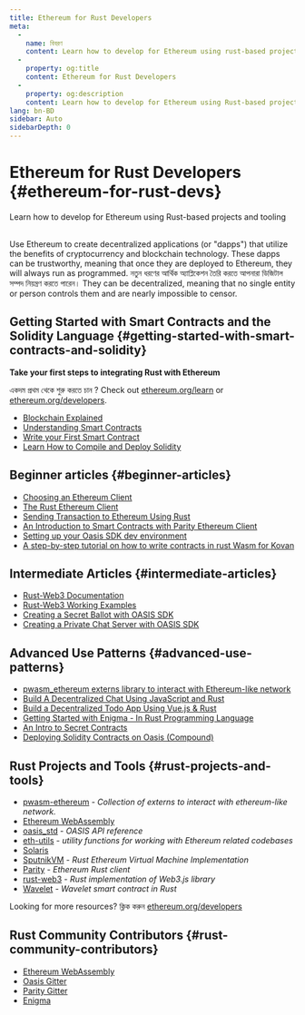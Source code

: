 ```yaml
---
title: Ethereum for Rust Developers
meta:
  - 
    name: বিবরণ
    content: Learn how to develop for Ethereum using rust-based projects and tooling
  - 
    property: og:title
    content: Ethereum for Rust Developers
  - 
    property: og:description
    content: Learn how to develop for Ethereum using Rust-based projects and tooling
lang: bn-BD
sidebar: Auto
sidebarDepth: 0
---
```


# Ethereum for Rust Developers {#ethereum-for-rust-devs}

<div class="featured">Learn how to develop for Ethereum using Rust-based projects and tooling</div><br>

Use Ethereum to create decentralized applications (or "dapps") that utilize the benefits of cryptocurrency and blockchain technology. These dapps can be trustworthy, meaning that once they are deployed to Ethereum, they will always run as programmed. নতুন ধরণের আর্থিক অ্যাপ্লিকেশন তৈরি করতে আপনারা  ডিজিটাল সম্পদ নিয়ন্ত্রণ করতে পারেন। They can be decentralized, meaning that no single entity or person controls them and are nearly impossible to censor.

## Getting Started with Smart Contracts and the Solidity Language {#getting-started-with-smart-contracts-and-solidity}

**Take your first steps to integrating Rust with Ethereum**

একদম প্রথম থেকে শুরু করতে চান ? Check out [ethereum.org/learn](/learn/) or [ethereum.org/developers](/developers/).

- [Blockchain Explained](https://kauri.io/article/d55684513211466da7f8cc03987607d5/blockchain-explained)
- [Understanding Smart Contracts](https://kauri.io/article/e4f66c6079e74a4a9b532148d3158188/ethereum-101-part-5-the-smart-contract)
- [Write your First Smart Contract](https://kauri.io/article/124b7db1d0cf4f47b414f8b13c9d66e2/remix-ide-your-first-smart-contract)
- [Learn How to Compile and Deploy Solidity](https://kauri.io/article/973c5f54c4434bb1b0160cff8c695369/understanding-smart-contract-compilation-and-deployment)

## Beginner articles {#beginner-articles}

- [Choosing an Ethereum Client](https://www.trufflesuite.com/docs/truffle/reference/choosing-an-ethereum-client)
- [The Rust Ethereum Client](https://wiki.parity.io/Setup)
- [Sending Transaction to Ethereum Using Rust](https://kauri.io/article/97c85229c66445759bb0ce642224d364/sending-ethereum-transactions-with-rust)
- [An Introduction to Smart Contracts with Parity Ethereum Client](https://wiki.parity.io/Smart-Contracts)
- [Setting up your Oasis SDK dev environment](https://docs.oasis.dev/quickstart.html#set-up-the-oasis-sdk)
- [A step-by-step tutorial on how to write contracts in rust Wasm for Kovan](https://github.com/paritytech/pwasm-tutorial)

## Intermediate Articles {#intermediate-articles}

- [Rust-Web3 Documentation](https://tomusdrw.github.io/rust-web3/web3/index.html)
- [Rust-Web3 Working Examples](https://github.com/tomusdrw/rust-web3/blob/master/examples)
- [Creating a Secret Ballot with OASIS SDK](https://docs.oasis.dev/tutorials/ballot.html#prerequisites)
- [Creating a Private Chat Server with OASIS SDK](https://docs.oasis.dev/tutorials/messaging.html#prerequisites)

## Advanced Use Patterns {#advanced-use-patterns}

- [pwasm_ethereum externs library to interact with Ethereum-like network](https://paritytech.github.io/pwasm-ethereum/pwasm_ethereum/)
- [Build A Decentralized Chat Using JavaScript and Rust](https://medium.com/perlin-network/build-a-decentralized-chat-using-javascript-rust-webassembly-c775f8484b52)
- [Build a Decentralized Todo App Using Vue.js & Rust ](https://medium.com/@jjmace01/build-a-decentralized-todo-app-using-vue-js-rust-webassembly-5381a1895beb)
- [Getting Started with Enigma - In Rust Programming Language](https://blog.enigma.co/getting-started-with-discovery-the-rust-programming-language-4d1e0b06de15)
- [An Intro to Secret Contracts](https://blog.enigma.co/getting-started-with-enigma-an-intro-to-secret-contracts-cdba4fe501c2)
- [Deploying Solidity Contracts on Oasis (Compound)](https://docs.oasis.dev/tutorials/deploy-solidity.html#deploy-using-truffle)

## Rust Projects and Tools {#rust-projects-and-tools}

- [pwasm-ethereum](https://github.com/paritytech/pwasm-ethereum) - _Collection of externs to interact with ethereum-like network._
- [Ethereum WebAssembly](https://ewasm.readthedocs.io/en/mkdocs/)
- [oasis_std](https://docs.rs/oasis-std/0.2.7/oasis_std/) - _OASIS API reference_
- [eth-utils](https://github.com/ethereum/eth-utils/) - _utility functions for working with Ethereum related codebases_
- [Solaris](https://github.com/paritytech/sol-rs)
- [SputnikVM](https://github.com/sorpaas/rust-evm) - _Rust Ethereum Virtual Machine Implementation_
- [Parity](https://github.com/paritytech/parity-ethereum) - _Ethereum Rust client_
- [rust-web3](https://github.com/tomusdrw/rust-web3) - _Rust implementation of Web3.js library_
- [Wavelet](https://wavelet.perlin.net/docs/smart-contracts) - _Wavelet smart contract in Rust_

Looking for more resources? ক্লিক করুন [ethereum.org/developers](/developers/)

## Rust Community Contributors {#rust-community-contributors}

- [Ethereum WebAssembly](https://gitter.im/ewasm/Lobby)
- [Oasis Gitter](https://gitter.im/Oasis-official/Lobby)
- [Parity Gitter](https://gitter.im/paritytech/parity)
- [Enigma](https://discord.gg/SJK32GY)
